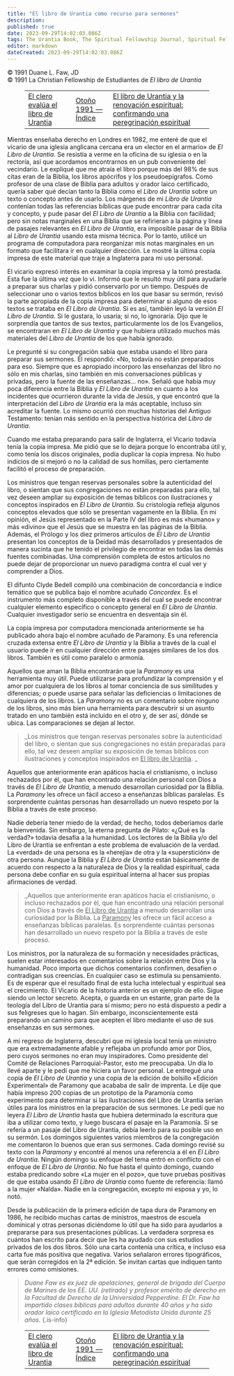```yaml
---
title: "El libro de Urantia como recurso para sermones"
description: 
published: true
date: 2023-09-29T14:02:03.086Z
tags: The Urantia Book, The Spiritual Fellowship Journal, Spiritual Fellowship, article
editor: markdown
dateCreated: 2023-09-29T14:02:03.086Z
---
```


<p class="v-card v-sheet theme--light grey lighten-3 px-2">© 1991 Duane L. Faw, JD<br>© 1991 La Christian Fellowship de Estudiantes de <i>El libro de Urantia</i></p>
<figure class="table chapter-navigator">
  <table>
    <tbody>
      <tr>
        <td>
        <a href="/es/article/Ken_Glasziou/Science_Religion_and_UB">
          <span class="mdi mdi-arrow-left-drop-circle"></span><span class="pl-2">El clero evalúa el libro de Urantia</span>
        </a>
        </td>
        <td>
        <a href="/es/index/articles_spiritual_fellowship_journal#otoño-1991">
          <span class="mdi mdi-book-open-variant"></span><span class="pl-2">Otoño 1991 — Índice</span>
        </a>
        </td>
        <td>
        <a href="/es/article/Spiritual_Fellowship_Journal/Confirming_a_Spiritual_Pilgrimage">
          <span class="pr-2">El libro de Urantia y la renovación espiritual: confirmando una peregrinación espiritual</span><span class="mdi mdi-arrow-right-drop-circle"></span>
        </a>
        </td>
      </tr>
    </tbody>
  </table>
</figure>



Mientras enseñaba derecho en Londres en 1982, me enteré de que el vicario de una iglesia anglicana cercana era un «lector en el armario» de _El Libro de Urantia_. Se resistía a verme en la oficina de su iglesia o en la rectoría, así que acordamos encontrarnos en un pub conveniente del vecindario. Le expliqué que me atraía el libro porque más del 98% de sus citas eran de la Biblia, los libros apócrifos y los pseudoepígrafos. Como profesor de una clase de Biblia para adultos y orador laico certificado, quería saber qué decían tanto la Biblia como el _Libro de Urantia_ sobre un texto o concepto antes de usarlo. Los márgenes de mi _Libro de Urantia_ contenían todas las referencias bíblicas que pude encontrar para cada cita y concepto, y pude pasar del _El Libro de Urantia_ a la Biblia con facilidad; pero sin notas marginales en una Biblia que se refirieran a la página y línea de pasajes relevantes en _El Libro de Urantia_, era imposible pasar de la Biblia al _Libro de Urantia_ usando esta misma técnica. Por lo tanto, utilicé un programa de computadora para reorganizar mis notas marginales en un formato que facilitara ir en cualquier dirección. Le mostré la última copia impresa de este material que traje a Inglaterra para mi uso personal.

El vicario expresó interés en examinar la copia impresa y la tomó prestada. Esta fue la última vez que lo vi. Informó que le resultó muy útil para ayudarle a preparar sus charlas y pidió conservarlo por un tiempo. Después de seleccionar uno o varios textos bíblicos en los que basar su sermón, revisó la parte apropiada de la copia impresa para determinar si alguno de esos textos se trataba en _El Libro de Urantia_. Si es así, también leyó la versión _El Libro de Urantia_. Si le gustara, lo usaría; si no, lo ignoraría. Dijo que le sorprendía que tantos de sus textos, particularmente los de los Evangelios, se encontraran en _El Libro de Urantia_ y que hubiera utilizado muchos más materiales del _Libro de Urantia_ de los que había ignorado.

Le pregunté si su congregación sabía que estaba usando el libro para preparar sus sermones. Él respondió: «No, todavía no están preparados para eso. Siempre que es apropiado incorporo las enseñanzas del libro no sólo en mis charlas, sino también en mis conversaciones públicas y privadas, pero la fuente de las enseñanzas... no». Señaló que había muy poca diferencia entre la Biblia y _El Libro de Urantia_ en cuanto a los incidentes que ocurrieron durante la vida de Jesús, y que encontró que la interpretación del _Libro de Urantia_ era la más aceptable, incluso sin acreditar la fuente. Lo mismo ocurrió con muchas historias del Antiguo Testamento: tenían más sentido en la perspectiva histórica del _Libro de Urantia_.

Cuando me estaba preparando para salir de Inglaterra, el Vicario todavía tenía la copia impresa. Me pidió que se lo dejara porque lo encontraba útil y, como tenía los discos originales, podía duplicar la copia impresa. No hubo indicios de si mejoró o no la calidad de sus homilías, pero ciertamente facilitó el proceso de preparación.

Los ministros que tengan reservas personales sobre la autenticidad del libro, o sientan que sus congregaciones no están preparadas para ello, tal vez deseen ampliar su exposición de temas bíblicos con ilustraciones y conceptos inspirados en _El Libro de Urantia_. Su cristología refleja algunos conceptos elevados que sólo se presentan vagamente en la Biblia. En mi opinión, el Jesús representado en la Parte IV del libro es más «humano» y más «divino» que el Jesús que se muestra en las páginas de la Biblia. Además, el Prólogo y los diez primeros artículos de _El Libro de Urantia_ presentan los conceptos de la Deidad más desarrollados y presentados de manera sucinta que he tenido el privilegio de encontrar en todas las demás fuentes combinadas. Una comprensión completa de estos artículos no puede dejar de proporcionar un nuevo paradigma contra el cual ver y comprender a Dios.

El difunto Clyde Bedell compiló una combinación de concordancia e índice temático que se publica bajo el nombre acuñado _Concordex_. Es el instrumento más completo disponible a través del cual se puede encontrar cualquier elemento específico o concepto general en _El Libro de Urantia_. Cualquier investigador serio se encuentra en desventaja sin él.

La copia impresa por computadora mencionada anteriormente se ha publicado ahora bajo el nombre acuñado de Paramony. Es una referencia cruzada extensa entre _El Libro de Urantia_ y la Biblia a través de la cual el usuario puede ir en cualquier dirección entre pasajes similares de los dos libros. También es útil como paralelo o armonía.

Aquellos que aman la Biblia encontrarán que la _Paramony_ es una herramienta muy útil. Puede utilizarse para profundizar la comprensión y el amor por cualquiera de los libros al tomar conciencia de sus similitudes y diferencias; o puede usarse para señalar las deficiencias o limitaciones de cualquiera de los libros. La _Paramony_ no es un comentario sobre ninguno de los libros, sino más bien una herramienta para descubrir si un asunto tratado en uno también está incluido en el otro y, de ser así, dónde se ubica. Las comparaciones se dejan al lector.

> _Los ministros que tengan reservas personales sobre la autenticidad del libro, o sientan que sus congregaciones no están preparadas para ello, tal vez deseen ampliar su exposición de temas bíblicos con ilustraciones y conceptos inspirados en <ins>El libro de Urantia</ins>. _

Aquellos que anteriormente eran apáticos hacia el cristianismo, o incluso rechazados por él, que han encontrado una relación personal con Dios a través de _El Libro de Urantia_, a menudo desarrollan curiosidad por la Biblia. La _Paramony_ les ofrece un fácil acceso a enseñanzas bíblicas paralelas. Es sorprendente cuántas personas han desarrollado un nuevo respeto por la Biblia a través de este proceso.

Nadie debería tener miedo de la verdad; de hecho, todos deberíamos darle la bienvenida. Sin embargo, la eterna pregunta de Pilato: «¿Qué es la verdad?» todavía desafía a la humanidad. Los lectores de la Biblia y/o del Libro de Urantia se enfrentan a este problema de evaluación de la verdad. La «verdad» de una persona es la «herejía» de otra y la «superstición» de otra persona. Aunque la Biblia y _El Libro de Urantia_ están básicamente de acuerdo con respecto a la naturaleza de Dios y la realidad espiritual, cada persona debe confiar en su guía espiritual interna al hacer sus propias afirmaciones de verdad.

> _Aquellos que anteriormente eran apáticos hacia el cristianismo, o incluso rechazados por él, que han encontrado una relación personal con Dios a través de <ins>El Libro de Urantia</ins> a menudo desarrollan una curiosidad por la Biblia. La <ins>Paramony</ins> les ofrece un fácil acceso a enseñanzas bíblicas paralelas. Es sorprendente cuántas personas han desarrollado un nuevo respeto por la Biblia a través de este proceso.

Los ministros, por la naturaleza de su formación y necesidades prácticas, suelen estar interesados en comentarios sobre la relación entre Dios y la humanidad. Poco importa que dichos comentarios confirmen, desafíen o contradigan sus creencias. En cualquier caso se estimula su pensamiento. Es de esperar que el resultado final de esta lucha intelectual y espiritual sea el crecimiento. El Vicario de la historia anterior es un ejemplo de ello. Sigue siendo un lector secreto. Acepta, o guarda en un estante, gran parte de la teología del Libro de Urantia para sí mismo; pero no está dispuesto a pedir a sus feligreses que lo hagan. Sin embargo, inconscientemente está preparando un camino para que acepten el libro mediante el uso de sus enseñanzas en sus sermones.

A mi regreso de Inglaterra, descubrí que mi iglesia local tenía un ministro que era extremadamente afable y reflejaba un profundo amor por Dios, pero cuyos sermones no eran muy inspiradores. Como presidente del Comité de Relaciones Parroquial-Pastor, esto me preocupaba. Un día lo llevé aparte y le pedí que me hiciera un favor personal. Le entregué una copia de _El Libro de Urantia_ y una copia de la edición de bolsillo «Edición Experimental» de Paramony que acababa de salir de imprenta. Le dije que había impreso 200 copias de un prototipo de la Paramonía como experimento para determinar si las ilustraciones del Libro de Urantia serían útiles para los ministros en la preparación de sus sermones. Le pedí que no leyera _El Libro de Urantia_ hasta que hubiera determinado la escritura que iba a utilizar como texto, y luego buscara el pasaje en la Paramonía. Si se refería a un pasaje del Libro de Urantia, debía leerlo para su posible uso en su sermón. Los domingos siguientes varios miembros de la congregación me comentaron lo buenos que eran sus sermones. Cada domingo revisé su texto con la _Paramony_ y encontré al menos una referencia a él en _El Libro de Urantia_. Ningún domingo su enfoque del tema entró en conflicto con el enfoque de _El Libro de Urantia_. No fue hasta el quinto domingo, cuando estaba predicando sobre «La mujer en el pozo», que tuve pruebas positivas de que estaba usando _El Libro de Urantia_ como fuente de referencia: llamó a la mujer «Nalda». Nadie en la congregación, excepto mi esposa y yo, lo notó.

Desde la publicación de la primera edición de tapa dura de Paramony en 1986, he recibido muchas cartas de ministros, maestros de escuela dominical y otras personas diciéndome lo útil que ha sido para ayudarlos a prepararse para sus presentaciones públicas. La verdadera sorpresa es cuántos han escrito para decir que les ha ayudado con sus estudios privados de los dos libros. Sólo una carta contenía una crítica, e incluso esa carta fue más positiva que negativa. Varios señalaron errores tipográficos, que serán corregidos en la 2ª edición. Se invitan cartas que indiquen tanto errores como omisiones.

> _Duane Faw es ex juez de apelaciones, general de brigada del Cuerpo de Marines de los EE. UU. (retirado) y profesor emérito de derecho en la Facultad de Derecho de la Universidad Pepperdine. El Dr. Faw ha impartido clases bíblicas para adultos durante 40 años y ha sido orador laico certificado en la Iglesia Metodista Unida durante 25 años._
{.is-info}



<figure class="table chapter-navigator">
  <table>
    <tbody>
      <tr>
        <td>
        <a href="/es/article/Ken_Glasziou/Science_Religion_and_UB">
          <span class="mdi mdi-arrow-left-drop-circle"></span><span class="pl-2">El clero evalúa el libro de Urantia</span>
        </a>
        </td>
        <td>
        <a href="/es/index/articles_spiritual_fellowship_journal#otoño-1991">
          <span class="mdi mdi-book-open-variant"></span><span class="pl-2">Otoño 1991 — Índice</span>
        </a>
        </td>
        <td>
        <a href="/es/article/Spiritual_Fellowship_Journal/Confirming_a_Spiritual_Pilgrimage">
          <span class="pr-2">El libro de Urantia y la renovación espiritual: confirmando una peregrinación espiritual</span><span class="mdi mdi-arrow-right-drop-circle"></span>
        </a>
        </td>
      </tr>
    </tbody>
  </table>
</figure>

